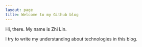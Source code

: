 ```yaml
---
layout: page
title: Welcome to my Github blog
---
```


Hi, there. My name is Zhi Lin. 

I try to write my understanding about technologies in this blog. 



